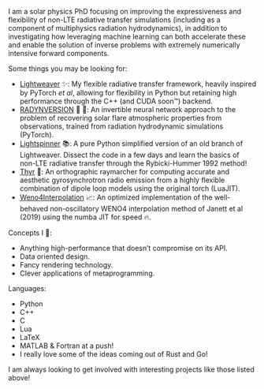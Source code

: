 I am a solar physics PhD focusing on improving the expressiveness and flexibility of non-LTE radiative transfer simulations (including as a component of multiphysics radiation hydrodynamics), in addition to investigating how leveraging machine learning can both accelerate these and enable the solution of inverse problems with extremely numerically intensive forward components.

Some things you may be looking for:
-  [Lightweaver](https://github.com/Goobley/Lightweaver) ✨: My flexible radiative transfer framework, heavily inspired by PyTorch _et al_, allowing for flexibility in Python but retaining high performance through the C++ (and CUDA soon™) backend.
- [RADYNVERSION](https://github.com/Goobley/Radynversion) 🤖 💭: An invertible neural network approach to the problem of recovering solar flare atmospheric properties from observations, trained from radiation hydrodynamic simulations (PyTorch).
- [Lightspinner](https://github.com/Goobley/Lightspinner) 📚: A pure Python simplified version of an old branch of Lightweaver. Dissect the code in a few days and learn the basics of non-LTE radiative transfer through the Rybicki-Hummer 1992 method!
- [Thyr](https://github.com/Goobley/Thyr2) 📡: An orthographic raymarcher for computing accurate and aesthetic gyrosynchrotron radio emission from a highly flexible combination of dipole loop models using the original torch (LuaJIT).
- [Weno4Interpolation](https://github.com/Goobley/Weno4Interpolation) 📈: An optimized implementation of the well-behaved non-oscillatory WENO4 interpolation method of Janett et al (2019) using the numba JIT for speed 🔥.

Concepts I 💖:
- Anything high-performance that doesn’t compromise on its API.
- Data oriented design.
- Fancy rendering technology.
- Clever applications of metaprogramming.

Languages:
- Python
- C++
- C
- Lua
- LaTeX
- MATLAB & Fortran at a push!
- I really love some of the ideas coming out of Rust and Go!

I am always looking to get involved with interesting projects like those listed above!
